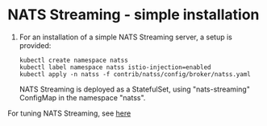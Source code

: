 # NATS Streaming - simple installation

1. For an installation of a simple NATS Streaming server, a setup is provided:

   ```sbtshell
   kubectl create namespace natss
   kubectl label namespace natss istio-injection=enabled
   kubectl apply -n natss -f contrib/natss/config/broker/natss.yaml
   ```

   NATS Streaming is deployed as a StatefulSet, using "nats-streaming" ConfigMap
   in the namespace "natss".

For tuning NATS Streaming, see [here](https://github.com/nats-io/nats-streaming-server#configuring)
